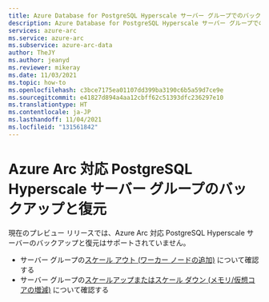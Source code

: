 ```yaml
---
title: Azure Database for PostgreSQL Hyperscale サーバー グループでのバックアップと復元
description: Azure Database for PostgreSQL Hyperscale サーバー グループでのバックアップと復元
services: azure-arc
ms.service: azure-arc
ms.subservice: azure-arc-data
author: TheJY
ms.author: jeanyd
ms.reviewer: mikeray
ms.date: 11/03/2021
ms.topic: how-to
ms.openlocfilehash: c3bce7175ea01107dd399ba3190c6b5a59d7ce9e
ms.sourcegitcommit: e41827d894a4aa12cbff62c51393dfc236297e10
ms.translationtype: HT
ms.contentlocale: ja-JP
ms.lasthandoff: 11/04/2021
ms.locfileid: "131561842"
---
```

# <a name="back-up-and-restore-azure-arc-enabled-postgresql-hyperscale-server-groups"></a>Azure Arc 対応 PostgreSQL Hyperscale サーバー グループのバックアップと復元

現在のプレビュー リリースでは、Azure Arc 対応 PostgreSQL Hyperscale サーバーのバックアップと復元はサポートされていません。

- サーバー グループの[スケール アウト (ワーカー ノードの追加)](scale-out-in-postgresql-hyperscale-server-group.md) について確認する
- サーバー グループの[スケールアップまたはスケール ダウン (メモリ/仮想コアの増減)](scale-up-down-postgresql-hyperscale-server-group-using-cli.md) について確認する
